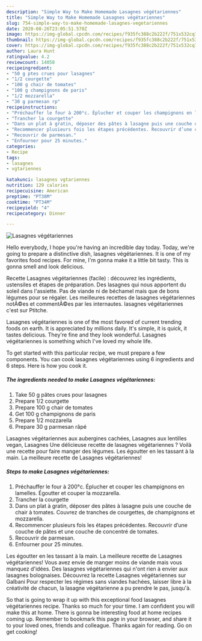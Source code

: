 ```yaml
---
description: "Simple Way to Make Homemade Lasagnes végétariennes"
title: "Simple Way to Make Homemade Lasagnes végétariennes"
slug: 754-simple-way-to-make-homemade-lasagnes-vegetariennes
date: 2020-08-26T23:05:51.570Z
image: https://img-global.cpcdn.com/recipes/f935fc388c2b222f/751x532cq70/lasagnes-vegetariennes-photo-principale-de-la-recette.jpg
thumbnail: https://img-global.cpcdn.com/recipes/f935fc388c2b222f/751x532cq70/lasagnes-vegetariennes-photo-principale-de-la-recette.jpg
cover: https://img-global.cpcdn.com/recipes/f935fc388c2b222f/751x532cq70/lasagnes-vegetariennes-photo-principale-de-la-recette.jpg
author: Laura Hunt
ratingvalue: 4.2
reviewcount: 14058
recipeingredient:
- "50 g ptes crues pour lasagnes"
- "1/2 courgette"
- "100 g chair de tomates"
- "100 g champignons de paris"
- "1/2 mozzarella"
- "30 g parmesan rp"
recipeinstructions:
- "Préchauffer le four à 200°c. Éplucher et couper les champignons en lamelles. Égoutter et couper la mozzarella."
- "Trancher la courgette"
- "Dans un plat à gratin, déposer des pâtes à lasagne puis une couche de chair à tomates. Couvrez de tranches de courgettes, de champignons et mozzarella."
- "Recommencer plusieurs fois les étapes précédentes. Recouvrir d’une couche de pâtes et une couche de concentré de tomates."
- "Recouvrir de parmesan."
- "Enfourner pour 25 minutes."
categories:
- Recipe
tags:
- lasagnes
- vgtariennes

katakunci: lasagnes vgtariennes 
nutrition: 129 calories
recipecuisine: American
preptime: "PT38M"
cooktime: "PT34M"
recipeyield: "4"
recipecategory: Dinner

---
```



![Lasagnes végétariennes](https://img-global.cpcdn.com/recipes/f935fc388c2b222f/751x532cq70/lasagnes-vegetariennes-photo-principale-de-la-recette.jpg)

Hello everybody, I hope you're having an incredible day today. Today, we're going to prepare a distinctive dish, lasagnes végétariennes. It is one of my favorites food recipes. For mine, I'm gonna make it a little bit tasty. This is gonna smell and look delicious.

Recette Lasagnes végétariennes (facile) : découvrez les ingrédients, ustensiles et étapes de préparation. Des lasagnes qui nous apportent du soleil dans l&#39;assiette. Pas de viande ni de béchamel mais que de bons légumes pour se régaler. Les meilleures recettes de lasagnes végétariennes notÃ©es et commentÃ©es par les internautes. lasagnes végétariennes c&#39;est sur Ptitche.

Lasagnes végétariennes is one of the most favored of current trending foods on earth. It is appreciated by millions daily. It's simple, it is quick, it tastes delicious. They're fine and they look wonderful. Lasagnes végétariennes is something which I've loved my whole life.


To get started with this particular recipe, we must prepare a few components. You can cook lasagnes végétariennes using 6 ingredients and 6 steps. Here is how you cook it.

<!--inarticleads1-->

##### The ingredients needed to make Lasagnes végétariennes:

1. Take 50 g pâtes crues pour lasagnes
1. Prepare 1/2 courgette
1. Prepare 100 g chair de tomates
1. Get 100 g champignons de paris
1. Prepare 1/2 mozzarella
1. Prepare 30 g parmesan râpé


Lasagnes végétariennes aux aubergines cachées, Lasagnes aux lentilles vegan, Lasagnes Une délicieuse recette de lasagnes végétariennes ? Voilà une recette pour faire manger des légumes. Les égoutter en les tassant à la main. La meilleure recette de Lasagnes végétariennes! 

<!--inarticleads2-->

##### Steps to make Lasagnes végétariennes:

1. Préchauffer le four à 200°c. Éplucher et couper les champignons en lamelles. Égoutter et couper la mozzarella.
1. Trancher la courgette
1. Dans un plat à gratin, déposer des pâtes à lasagne puis une couche de chair à tomates. Couvrez de tranches de courgettes, de champignons et mozzarella.
1. Recommencer plusieurs fois les étapes précédentes. Recouvrir d’une couche de pâtes et une couche de concentré de tomates.
1. Recouvrir de parmesan.
1. Enfourner pour 25 minutes.


Les égoutter en les tassant à la main. La meilleure recette de Lasagnes végétariennes! Vous avez envie de manger moins de viande mais vous manquez d&#39;idées. Des lasagnes végétariennes qui n&#39;ont rien à envier aux lasagnes bolognaises. Découvrez la recette Lasagnes végétariennes sur Galbani Pour respecter les régimes sans viandes hachées, laisser libre à la créativité de chacun, la lasagne végétarienne a pu prendre le pas, jusqu&#39;à. 

So that is going to wrap it up with this exceptional food lasagnes végétariennes recipe. Thanks so much for your time. I am confident you will make this at home. There is gonna be interesting food at home recipes coming up. Remember to bookmark this page in your browser, and share it to your loved ones, friends and colleague. Thanks again for reading. Go on get cooking!
